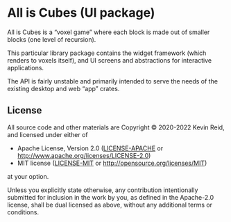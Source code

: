 All is Cubes (UI package)
=========================

All is Cubes is a “voxel game” where each block is made out of smaller blocks (one level of recursion).

This particular library package contains the widget framework (which renders to voxels itself), and UI screens and abstractions for interactive applications.

The API is fairly unstable and primarily intended to serve the needs of the existing desktop and web “app” crates.

License
-------

All source code and other materials are Copyright © 2020-2022 Kevin Reid, and licensed under either of

 * Apache License, Version 2.0
   ([LICENSE-APACHE](LICENSE-APACHE) or http://www.apache.org/licenses/LICENSE-2.0)
 * MIT license
   ([LICENSE-MIT](LICENSE-MIT) or http://opensource.org/licenses/MIT)

at your option. 

Unless you explicitly state otherwise, any contribution intentionally submitted
for inclusion in the work by you, as defined in the Apache-2.0 license, shall be
dual licensed as above, without any additional terms or conditions.
